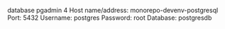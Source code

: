 database pgadmin 4
Host name/address: monorepo-devenv-postgresql
Port: 5432
Username: postgres
Password: root
Database: postgresdb